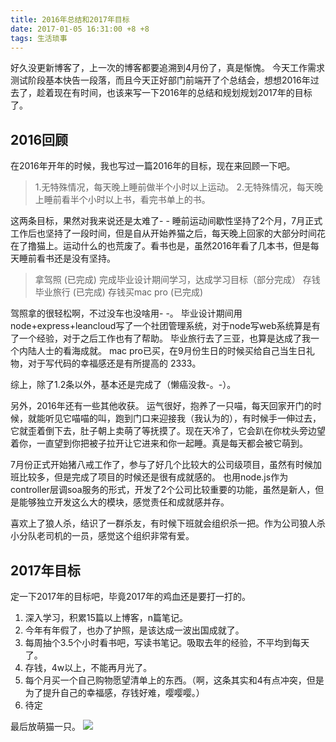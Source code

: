 ```yaml
---
title: 2016年总结和2017年目标
date: 2017-01-05 16:31:00 +8 +8
tags: 生活琐事
---
```

好久没更新博客了，上一次的博客都要追溯到4月份了，真是惭愧。
今天工作需求测试阶段基本快告一段落，而且今天正好部门前端开了个总结会，想想2016年过去了，趁着现在有时间，也该来写一下2016年的总结和规划规划2017年的目标了。
<!-- more -->
## 2016回顾
在2016年开年的时候，我也写过一篇2016年的目标，现在来回顾一下吧。

>1.无特殊情况，每天晚上睡前做半个小时以上运动。
>2.无特殊情况，每天晚上睡前看半个小时以上书，看完书单上的书。

这两条目标，果然对我来说还是太难了- - 睡前运动间歇性坚持了2个月，7月正式工作后也坚持了一段时间，但是自从开始养猫之后，每天晚上回家的大部分时间花在了撸猫上。运动什么的也荒废了。看书也是，虽然2016年看了几本书，但是每天睡前看书还是没有坚持。

>拿驾照 (已完成)
>完成毕业设计期间学习，达成学习目标（部分完成）
>存钱毕业旅行 (已完成)
>存钱买mac pro (已完成)

驾照拿的很轻松啊，不过没车也没啥用- -。
毕业设计期间用node+express+leancloud写了一个社团管理系统，对于node写web系统算是有了一个经验，对于之后工作也有了帮助。
毕业旅行去了三亚，也算是达成了我一个内陆人士的看海成就。
mac pro已买，在9月份生日的时候买给自己当生日礼物，对于写代码的幸福感还是有所提高的 2333。

综上，除了1.2条以外，基本还是完成了（懒癌没救-。-）。

另外，2016年还有一些其他收获。
运气很好，抱养了一只喵，每天回家开门的时候，就能听见它喵喵的叫，跑到门口来迎接我（我认为的），有时候手一伸过去，它就歪着倒下去，肚子朝上卖萌了等抚摸了。现在天冷了，它会趴在你枕头旁边望着你，一直望到你把被子拉开让它进来和你一起睡。真是每天都会被它萌到。

7月份正式开始猪八戒工作了，参与了好几个比较大的公司级项目，虽然有时候加班比较多，但是完成了项目的时候还是很有成就感的。
也用node.js作为controller层调soa服务的形式，开发了2个公司比较重要的功能，虽然是新人，但是能够独立开发这么大的模块，感觉责任和成就感并存。

喜欢上了狼人杀，结识了一群杀友，有时候下班就会组织杀一把。作为公司狼人杀小分队老司机的一员，感觉这个组织非常有爱。

## 2017年目标

定一下2017年的目标吧，毕竟2017年的鸡血还是要打一打的。

1. 深入学习，积累15篇以上博客，n篇笔记。
2. 今年有年假了，也办了护照，是该达成一波出国成就了。
3. 每周抽个3.5个小时看书吧，写读书笔记。吸取去年的经验，不平均到每天了。
4. 存钱，4w以上，不能再月光了。
5. 每个月买一个自己购物愿望清单上的东西。（啊，这条其实和4有点冲突，但是为了提升自己的幸福感，存钱好难，嘤嘤嘤。）
6. 待定


最后放萌猫一只。
![](http://ww2.sinaimg.cn/mw690/680ee472gw1fawjr222kbj20qo0zk114.jpg)